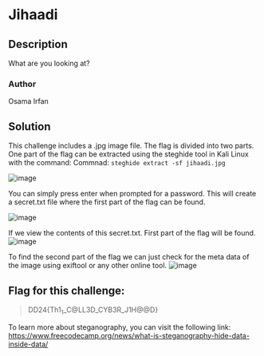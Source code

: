 # Jihaadi

## Description
What are you looking at?

### Author
Osama Irfan

## Solution
This challenge includes a .jpg image file. The flag is divided into two parts. One part of the flag can be extracted using the steghide tool in Kali Linux with the command:
Commnad: `steghide extract -sf jihaadi.jpg`

![image](https://github.com/0xZainRaza/DevDay24-CTF-Writeups/assets/128910142/88867050-7cee-4042-a6f6-9b26f2545463)

You can simply press enter when prompted for a password. This will create a secret.txt file where the first part of the flag can be found.

![image](https://github.com/0xZainRaza/DevDay24-CTF-Writeups/assets/128910142/098c6aad-ae51-4064-a1a8-5f7315e00814)

If we view the contents of this secret.txt. First part of the flag will be found.
![image](https://github.com/0xZainRaza/DevDay24-CTF-Writeups/assets/128910142/a982f878-5b00-48b4-83ba-a48cb89c53ca)

To find the second part of the flag we can just check for the meta data of the image using exiftool or any other online tool.
![image](https://github.com/0xZainRaza/DevDay24-CTF-Writeups/assets/128910142/2370ee2f-2f2c-438a-a7db-76066e556bdc)

## Flag for this challenge: 
> DD24{Th1$_1$_C@LL3D_CYB3R_J1H@@D}


To learn more about steganography, you can visit the following link:
https://www.freecodecamp.org/news/what-is-steganography-hide-data-inside-data/
